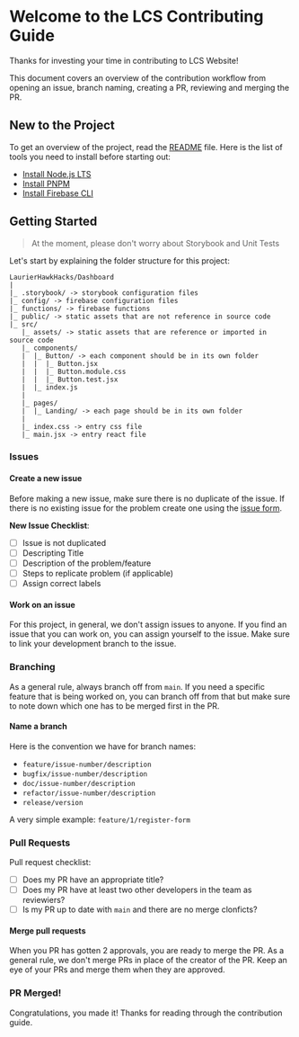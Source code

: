 # Welcome to the LCS Contributing Guide

Thanks for investing your time in contributing to LCS Website!

This document covers an overview of the contribution workflow from opening an issue, branch naming, creating a PR, reviewing and merging the PR.

## New to the Project

To get an overview of the project, read the [README](/README.md) file. 
Here is the list of tools you need to install before starting out:

- [Install Node.js LTS](https://nodejs.org/en/download)
- [Install PNPM](https://pnpm.io/installation)
- [Install Firebase CLI](https://firebaseopensource.com/projects/firebase/firebase-tools/#installation)

## Getting Started

> At the moment, please don't worry about Storybook and Unit Tests

Let's start by explaining the folder structure for this project:

```
LaurierHawkHacks/Dashboard
|
|_ .storybook/ -> storybook configuration files
|_ config/ -> firebase configuration files
|_ functions/ -> firebase functions
|_ public/ -> static assets that are not reference in source code
|_ src/
   |_ assets/ -> static assets that are reference or imported in source code
   |_ components/
   |  |_ Button/ -> each component should be in its own folder
   |  |  |_ Button.jsx
   |  |  |_ Button.module.css
   |  |  |_ Button.test.jsx
   |  |_ index.js
   |
   |_ pages/
   |  |_ Landing/ -> each page should be in its own folder
   |
   |_ index.css -> entry css file
   |_ main.jsx -> entry react file
```

### Issues

#### Create a new issue

Before making a new issue, make sure there is no duplicate of the issue. If there is no existing issue for the problem
create one using the [issue form](https://github.com/LaurierCS/Website/issues/new).

**New Issue Checklist**:
- [ ] Issue is not duplicated
- [ ] Descripting Title
- [ ] Description of the problem/feature
- [ ] Steps to replicate problem (if applicable)
- [ ] Assign correct labels

#### Work on an issue

For this project, in general, we don't assign issues to anyone. If you find an issue that you can work on, you can assign yourself to the issue. Make sure to link your development branch to the issue.

### Branching

As a general rule, always branch off from `main`. If you need a specific feature that is being worked on, you can branch off from that but make sure to note down which one has to be merged first in the PR.

#### Name a branch

Here is the convention we have for branch names:

- `feature/issue-number/description`
- `bugfix/issue-number/description`
- `doc/issue-number/description`
- `refactor/issue-number/description`
- `release/version`

A very simple example: `feature/1/register-form`

### Pull Requests

Pull request checklist:

- [ ] Does my PR have an appropriate title?
- [ ] Does my PR have at least two other developers in the team as reviewiers?
- [ ] Is my PR up to date with `main` and there are no merge clonficts?

#### Merge pull requests

When you PR has gotten 2 approvals, you are ready to merge the PR. 
As a general rule, we don't merge PRs in place of the creator of the PR.
Keep an eye of your PRs and merge them when they are approved.

### PR Merged!

Congratulations, you made it! Thanks for reading through the contribution guide.
